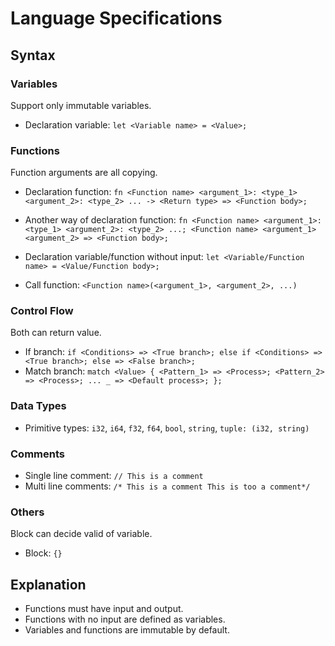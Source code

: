 # Language Specifications

## Syntax

### Variables
Support only immutable variables.

- Declaration variable: `let <Variable name> = <Value>;`

### Functions
Function arguments are all copying.

- Declaration function: `fn <Function name> <argument_1>: <type_1> <argument_2>: <type_2> ... -> <Return type> => <Function body>;`
- Another way of declaration function: `fn <Function name> <argument_1>: <type_1> <argument_2>: <type_2> ...;
                                        <Function name> <argument_1> <argument_2> => <Function body>;`

- Declaration variable/function without input: `let <Variable/Function name> = <Value/Function body>;`
- Call function: `<Function name>(<argument_1>, <argument_2>, ...)`

### Control Flow
Both can return value.

- If branch: `if <Conditions> => <True branch>; else if <Conditions> => <True branch>; else => <False branch>;`
- Match branch: `match <Value> {
            <Pattern_1> => <Process>;
            <Pattern_2> => <Process>;
            ...
            _ => <Default process>;
          };`

### Data Types
- Primitive types: `i32`, `i64`, `f32`, `f64`, `bool`, `string`, `tuple: (i32, string)`

### Comments
- Single line comment: `// This is a comment`
- Multi line comments: `/* This is a comment
                        This is too a comment*/`

### Others
Block can decide valid of variable.
- Block: `{}`

## Explanation
- Functions must have input and output.
- Functions with no input are defined as variables.
- Variables and functions are immutable by default.
